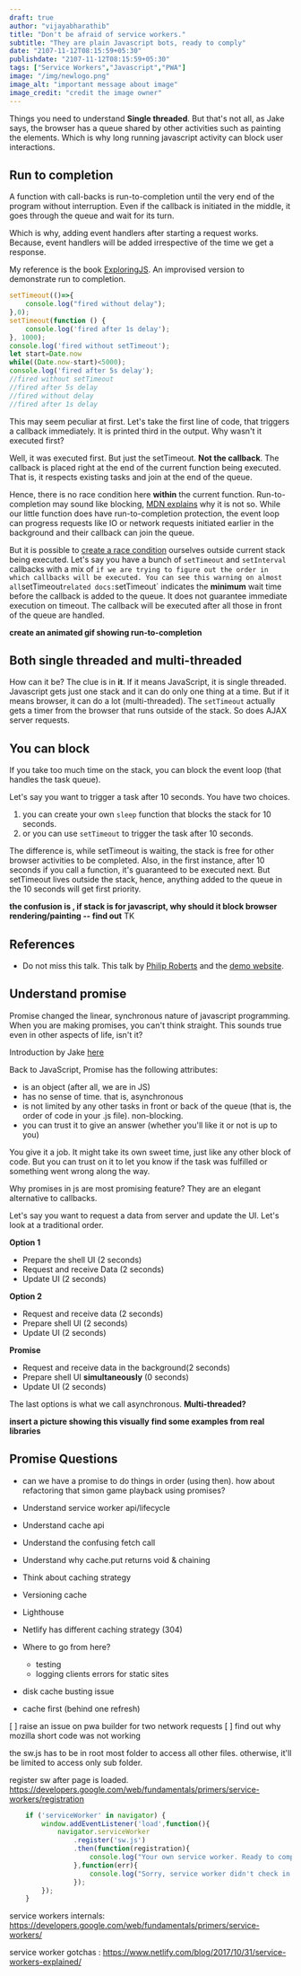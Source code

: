 ```yaml
---
draft: true
author: "vijayabharathib"
title: "Don't be afraid of service workers."
subtitle: "They are plain Javascript bots, ready to comply"
date: "2107-11-12T08:15:59+05:30"
publishdate: "2107-11-12T08:15:59+05:30"
tags: ["Service Workers","Javascript","PWA"]
image: "/img/newlogo.png"
image_alt: "important message about image"
image_credit: "credit the image owner"
---
```


Things you need to understand
**Single threaded**. But that's not all, as Jake says, the browser has a queue shared by other activities such as painting the elements. Which is why long running javascript activity can block user interactions.

## Run to completion
A function with call-backs is run-to-completion until the very end of the program without interruption. Even if the callback is initiated in the middle, it goes through the queue and wait for its turn.

Which is why, adding event handlers after starting a request works. Because, event handlers will be added irrespective of the time we get a response.

My reference is the book [ExploringJS](http://exploringjs.com/es6/ch_async.html). An improvised version to demonstrate run to completion.



```js
setTimeout(()=>{
    console.log("fired without delay");
},0);
setTimeout(function () { 
    console.log('fired after 1s delay');
}, 1000);
console.log('fired without setTimeout'); 
let start=Date.now
while((Date.now-start)<5000); 
console.log('fired after 5s delay');
//fired without setTimeout
//fired after 5s delay 
//fired without delay
//fired after 1s delay
```
This may seem peculiar at first. Let's take the first line of code, that triggers a callback immediately. It is printed third in the output. Why wasn't it executed first?

Well, it was executed first. But just the setTimeout. **Not the callback**. The callback is placed right at the end of the current function being executed. That is, it respects existing tasks and join at the end of the queue. 

Hence, there is no race condition here **within** the current function. Run-to-completion may sound like blocking, [MDN explains](https://developer.mozilla.org/en-US/docs/Web/JavaScript/EventLoop) why it is not so. While our little function does have run-to-completion protection, the event loop can progress requests like IO or network requests initiated earlier in the background and their callback can join the queue.

But it is possible to [create a race condition](https://stackoverflow.com/questions/2734025/is-javascript-guaranteed-to-be-single-threaded/2734311#2734311) ourselves outside current stack being executed. Let's say you have a bunch of `setTimeout` and `setInterval` callbacks with a mix of ` if we are trying to figure out the order in which callbacks will be executed. You can see this warning on almost all `setTimeout` related docs: `setTimeout` indicates the **minimum** wait time before the callback is added to the queue. It does not guarantee immediate execution on timeout. The callback will be executed after all those in front of the queue are handled. 

**create an animated gif showing run-to-completion**

## Both single threaded and multi-threaded
How can it be? The clue is in **it**. If it means JavaScript, it is single threaded. Javascript gets just one stack and it can do only one thing at a time. But if it means browser, it can do a lot (multi-threaded). The `setTimeout` actually gets a timer from the browser that runs outside of the stack. So does AJAX server requests.
 
## You can block
If you take too much time on the stack, you can block the event loop (that handles the task queue).

Let's say you want to trigger a task after 10 seconds. You have two choices.
1. you can create your own `sleep` function that blocks the stack for 10 seconds.
2. or you can use `setTimeout` to trigger the task after 10 seconds.

The difference is, while setTimeout is waiting, the stack is free for other browser activities to be completed. Also, in the first instance, after 10 seconds if you call a function, it's guaranteed to be executed next. But setTimeout lives outside the stack, hence, anything added to the queue in the 10 seconds will get first priority.

**the confusion is , if stack is for javascript, why should it block browser rendering/painting -- find out** TK

## References

* Do not miss this talk. This talk by [Philip Roberts](https://vimeo.com/96425312) and the [demo website](http://latentflip.com/loupe).

## Understand promise

Promise changed the linear, synchronous nature of javascript programming. When you are making promises, you can't think straight. This sounds true even in other aspects of life, isn't it?

Introduction by Jake [here](https://developers.google.com/web/fundamentals/primers/promises)

Back to JavaScript, Promise has the following attributes:
* is an object (after all, we are in JS)
* has no sense of time. that is, asynchronous
* is not limited by any other tasks in front or back of the queue (that is, the order of code in your .js file). non-blocking.
* you can trust it to give an answer (whether you'll like it or not is up to you)


You give it a job. It might take its own sweet time, just like any other block of code. But you can trust on it to let you know if the task was fulfilled or something went wrong along the way.

Why promises in js are most promising feature? They are an elegant alternative to callbacks.

Let's say you want to request a data from server and update the UI. Let's look at a traditional order.

**Option 1**

* Prepare the shell UI (2 seconds)
* Request and receive Data (2 seconds)
* Update UI (2 seconds)

**Option 2**

* Request and receive data (2 seconds)
* Prepare shell UI (2 seconds)
* Update UI (2 seconds)

**Promise**

* Request and receive data in the background(2 seconds)
* Prepare shell UI **simultaneously** (0 seconds)
* Update UI (2 seconds)

The last options is what we call asynchronous. **Multi-threaded?** 

**insert a picture showing this visually**
**find some examples from real libraries**


## Promise Questions

* can we have a promise to do things in order (using then). how about refactoring that simon game playback using promises?

* Understand service worker api/lifecycle
* Understand cache api
* Understand the confusing fetch call
* Understand why cache.put returns void & chaining
* Think about caching strategy
* Versioning cache 
* Lighthouse
* Netlify has different caching strategy (304)
* Where to go from here?
    * testing
    * logging clients errors for static sites
* disk cache busting issue
* cache first (behind one refresh)


[ ] raise an issue on pwa builder for two network requests
[ ] find out why mozilla short code was not working


the sw.js has to be in root most folder to access all other files. otherwise, it'll be limited to access only sub folder.

register sw after page is loaded. https://developers.google.com/web/fundamentals/primers/service-workers/registration

```js
    if ('serviceWorker' in navigator) {
        window.addEventListener('load',function(){
            navigator.serviceWorker
                .register('sw.js')
                .then(function(registration){
                    console.log("Your own service worker. Ready to comply.",registration.scope);
                },function(err){
                    console.log("Sorry, service worker didn't check in today",err);
                });
        });
    }

```
service workers internals:
https://developers.google.com/web/fundamentals/primers/service-workers/

service worker gotchas : 
https://www.netlify.com/blog/2017/10/31/service-workers-explained/